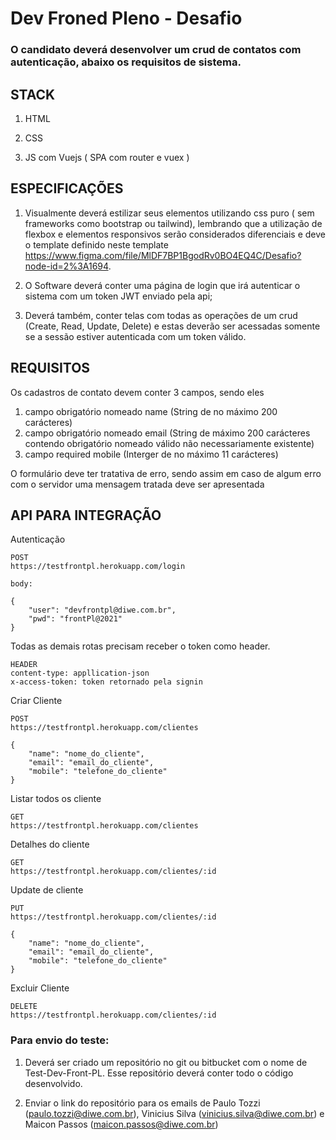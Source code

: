 
  

# Dev Froned Pleno - Desafio

  

### O candidato deverá desenvolver um crud de contatos com autenticação, abaixo os requisitos de sistema.

## STACK

  

1. HTML

  

3. CSS

  

4. JS com Vuejs ( SPA com router e vuex )

  

## ESPECIFICAÇÕES

  

1. Visualmente deverá estilizar seus elementos utilizando css puro ( sem frameworks como bootstrap ou tailwind), lembrando que a utilização de flexbox e elementos responsivos serão considerados diferenciais e deve o template definido neste template https://www.figma.com/file/MlDF7BP1BgodRv0BO4EQ4C/Desafio?node-id=2%3A1694.

  

2. O Software deverá conter uma página de login que irá autenticar o sistema com um token JWT enviado pela api;

  

3. Deverá também, conter telas com todas as operações de um crud (Create, Read, Update, Delete) e estas deverão ser acessadas somente se a sessão estiver autenticada com um token válido.



## REQUISITOS

Os cadastros de contato devem conter 3 campos, sendo eles
1. campo obrigatório nomeado name (String de no máximo 200 carácteres)
2. campo obrigatório nomeado email (String de máximo 200 carácteres contendo obrigatório nomeado válido não necessariamente existente) 
3. campo required mobile (Interger de no máximo 11 carácteres)

O formulário deve ter tratativa de erro, sendo assim em caso de algum erro com o servidor uma mensagem tratada deve ser apresentada

## API PARA INTEGRAÇÃO

Autenticação
```
POST
https://testfrontpl.herokuapp.com/login

body:

{
    "user": "devfrontpl@diwe.com.br",
    "pwd": "frontPl@2021"
}
```

Todas as demais rotas precisam receber o token como header.
```
HEADER
content-type: appllication-json
x-access-token: token retornado pela signin
```

Criar Cliente
```
POST
https://testfrontpl.herokuapp.com/clientes

{
    "name": "nome_do_cliente",
    "email": "email_do_cliente",
    "mobile": "telefone_do_cliente"
}
```

Listar todos os cliente
```
GET
https://testfrontpl.herokuapp.com/clientes
```

Detalhes do cliente
```
GET
https://testfrontpl.herokuapp.com/clientes/:id
```

Update de cliente
```
PUT
https://testfrontpl.herokuapp.com/clientes/:id

{
    "name": "nome_do_cliente",
    "email": "email_do_cliente",
    "mobile": "telefone_do_cliente"
}
```

Excluir Cliente
```
DELETE
https://testfrontpl.herokuapp.com/clientes/:id
```


### Para envio do teste:

  

  

1. Deverá ser criado um repositório no git ou bitbucket com o nome de Test-Dev-Front-PL. Esse repositório deverá conter todo o código desenvolvido.

  

2. Enviar o link do repositório para os emails de Paulo Tozzi (paulo.tozzi@diwe.com.br), Vinicius Silva (vinicius.silva@diwe.com.br) e Maicon Passos (maicon.passos@diwe.com.br)
